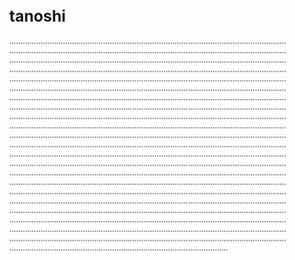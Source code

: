 # tanoshi

..........................................................................................................................................................................................................................................................................................................................................................................................................................................................................................................................................................................................................................................................................................................................................................................................................................................................................................................................................................................................................................................................................................................................................................................................................................................................................................................................................................................................................................................................................................................................................................................................................................................................................................................................................................................................................................................................................................................................................................................................................................................................................................................................................................................................................................................................................................................................................................................................................................................................................................................................................................................................................................................................................................................................................................................................................................................................................................................................................